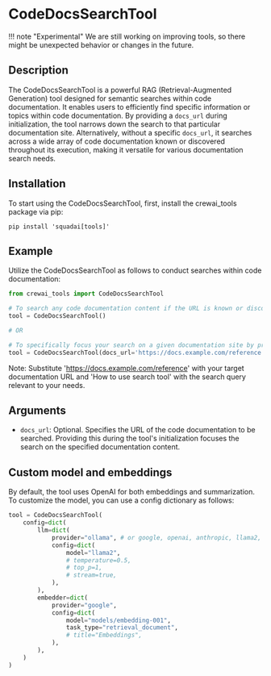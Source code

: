 # CodeDocsSearchTool

!!! note "Experimental"
    We are still working on improving tools, so there might be unexpected behavior or changes in the future.

## Description

The CodeDocsSearchTool is a powerful RAG (Retrieval-Augmented Generation) tool designed for semantic searches within code documentation. It enables users to efficiently find specific information or topics within code documentation. By providing a `docs_url` during initialization, the tool narrows down the search to that particular documentation site. Alternatively, without a specific `docs_url`, it searches across a wide array of code documentation known or discovered throughout its execution, making it versatile for various documentation search needs.

## Installation

To start using the CodeDocsSearchTool, first, install the crewai_tools package via pip:

```
pip install 'squadai[tools]'
```

## Example

Utilize the CodeDocsSearchTool as follows to conduct searches within code documentation:

```python
from crewai_tools import CodeDocsSearchTool

# To search any code documentation content if the URL is known or discovered during its execution:
tool = CodeDocsSearchTool()

# OR

# To specifically focus your search on a given documentation site by providing its URL:
tool = CodeDocsSearchTool(docs_url='https://docs.example.com/reference')
```
Note: Substitute 'https://docs.example.com/reference' with your target documentation URL and 'How to use search tool' with the search query relevant to your needs.

## Arguments

- `docs_url`: Optional. Specifies the URL of the code documentation to be searched. Providing this during the tool's initialization focuses the search on the specified documentation content.

## Custom model and embeddings

By default, the tool uses OpenAI for both embeddings and summarization. To customize the model, you can use a config dictionary as follows:

```python
tool = CodeDocsSearchTool(
    config=dict(
        llm=dict(
            provider="ollama", # or google, openai, anthropic, llama2, ...
            config=dict(
                model="llama2",
                # temperature=0.5,
                # top_p=1,
                # stream=true,
            ),
        ),
        embedder=dict(
            provider="google",
            config=dict(
                model="models/embedding-001",
                task_type="retrieval_document",
                # title="Embeddings",
            ),
        ),
    )
)
```

